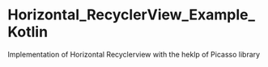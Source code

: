 # Horizontal_RecyclerView_Example_Kotlin
Implementation of Horizontal Recyclerview with the heklp of Picasso library
